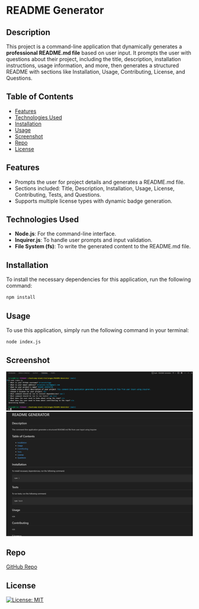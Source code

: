 # README Generator

## Description

This project is a command-line application that dynamically generates a **professional README.md file** based on user input. It prompts the user with questions about their project, including the title, description, installation instructions, usage information, and more, then generates a structured README with sections like Installation, Usage, Contributing, License, and Questions.

## Table of Contents
- [Features](#features)
- [Technologies Used](#technologies-used)
- [Installation](#installation)
- [Usage](#usage)
- [Screenshot](#screenshot)
- [Repo](#repo)
- [License](#license)

## Features
- Prompts the user for project details and generates a README.md file.
- Sections included: Title, Description, Installation, Usage, License, Contributing, Tests, and Questions.
- Supports multiple license types with dynamic badge generation.
  
## Technologies Used
- **Node.js**: For the command-line interface.
- **Inquirer.js**: To handle user prompts and input validation.
- **File System (fs)**: To write the generated content to the README.md file.

## Installation

To install the necessary dependencies for this application, run the following command:

```bash
npm install
```

## Usage

To use this application, simply run the following command in your terminal:

```bash
node index.js
```

## Screenshot

![bash](./image/gbssc.png)
![readme](./image/rmfss.png)

## Repo

[GitHub Repo](https://github.com/briansotolago/README-Generator)

## License

[![License: MIT](https://img.shields.io/badge/License-MIT-yellow.svg)](https://opensource.org/licenses/MIT)
